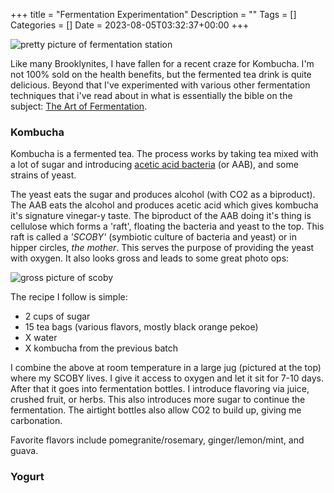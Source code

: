 +++
title = "Fermentation Experimentation"
Description = ""
Tags = []
Categories = []
Date = 2023-08-05T03:32:37+00:00
+++

![pretty picture of fermentation station]()

Like many Brooklynites, I have fallen for a recent craze for Kombucha. I'm not 100% sold on the health benefits, but the fermented tea drink is quite delicious. Beyond that I've experimented with various other fermentation techniques that i've read about in what is essentially the bible on the subject: [The Art of Fermentation](https://www.wildfermentation.com/the-art-of-fermentation/).

### Kombucha

Kombucha is a fermented tea. The process works by taking tea mixed with a lot of sugar and introducing [acetic acid bacteria](https://en.wikipedia.org/wiki/Acetic_acid_bacteria) (or AAB), and some strains of yeast. 

The yeast eats the sugar and produces alcohol (with CO2 as a biproduct). The AAB eats the alcohol and produces acetic acid which gives kombucha it's signature vinegar-y taste. The biproduct of the AAB doing it's thing is cellulose which forms a 'raft', floating the bacteria and yeast to the top. This raft is called a <i>'SCOBY'</i> (symbiotic culture of bacteria and yeast) or in hipper circles, <i>the mother</i>. This serves the purpose of providing the yeast with oxygen. It also looks gross and leads to some great photo ops:

![gross picture of scoby]()

The recipe I follow is simple:

- 2 cups of sugar
- 15 tea bags (various flavors, mostly black orange pekoe)
- X water
- X kombucha from the previous batch

I combine the above at room temperature in a large jug (pictured at the top) where my SCOBY lives. I give it access to oxygen and let it sit for 7-10 days. After that it goes into fermentation bottles. I introduce flavoring via juice, crushed fruit, or herbs. This also introduces more sugar to continue the fermentation. The airtight bottles also allow CO2 to build up, giving me carbonation.

Favorite flavors include pomegranite/rosemary, ginger/lemon/mint, and guava. 

### Yogurt 

### 